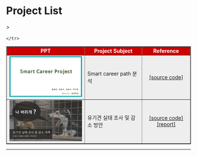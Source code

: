 # Project List

<div align="left">

<table border=1 bgcolor="#EEEEEE">
	<tr bgcolor="#CC0000">
		<td width="500"><div align="center"><font color="#FFFFFF"><b>PPT        </b></font></div></td>
		<td width="300"><div align="center"><font color="#FFFFFF"><b>Project Subject     </b></font></div></td>
		<td width="200"><div align="center"><font color="#FFFFFF"><b>Reference  </b></font></div></td>>
	</tr>
	<tr>
		<td><div align="center"> <a href="Smart Career path 분석/결과 보고서_SmartCareer.pdf"><img src='images/SmartCareer.jpg' width=450></a>    </div></td>
		<td><div align="left"  > Smart career path 분석  </div></td>
		<td><div align="center"> <a href="Smart Career path 분석/Code/">[source code]</a>   </div></td>
	</tr>
	<tr>
		<td><div align="center"> <a href="유기견 실태 조사 및 감소 대책/결과 보고서_유기견 실태 조사 및 감소 방안.pdf"><img src='images/유기견 실태 조사 및 감소 방안.jpg' width=450></a>    </div></td>
		<td><div align="left"  > 유기견 실태 조사 및 감소 방안  </div></td>
		<td><div align="center"> <a href="유기견 실태 조사 및 감소 대책/Code/">[source code]</a> <br/> <a href="유기견 실태 조사 및 감소 대책/착수 보고서_유기견 실태 조사 및 감소 방안.pdf">[report]</a>            </div></td>
		
	</tr>


</table>
</div>

<hr>
